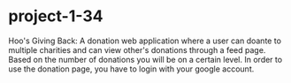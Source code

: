 # project-1-34

Hoo's Giving Back: A donation web application where a user can doante to multiple charities and can view other's donations through a feed page. Based on the number of donations you will be on a certain level. In order to use the donation page, you have to login with your google account. 
